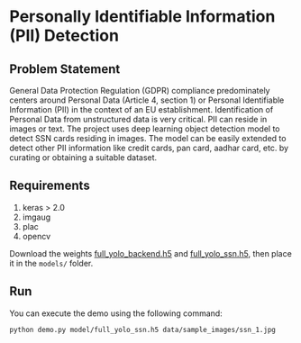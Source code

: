 # Personally Identifiable Information (PII) Detection

## Problem Statement

General Data Protection Regulation (GDPR) compliance predominately centers around Personal Data (Article 4, section 1) or Personal Identifiable Information (PII) in the context of an EU establishment. Identification of Personal Data from unstructured data is very critical. PII can reside in images or text. The project uses deep learning object detection model to detect SSN cards residing in images. The model can be easily extended to detect other PII information like credit cards, pan card, aadhar card, etc. by curating or obtaining a suitable dataset.

## Requirements

1. keras > 2.0
2. imgaug
3. plac
4. opencv

Download the weights [full_yolo_backend.h5](https://drive.google.com/open?id=1B7j4-cL9thRseBjHUbIXQwgsM6dtWs4g) and [full_yolo_ssn.h5](https://drive.google.com/open?id=1p4zFhgzglVTap8iDZbI0Tlx3W6BMRAgi), then place it in the `models/` folder.

## Run

You can execute the demo using the following command:

```shell
python demo.py model/full_yolo_ssn.h5 data/sample_images/ssn_1.jpg
```

